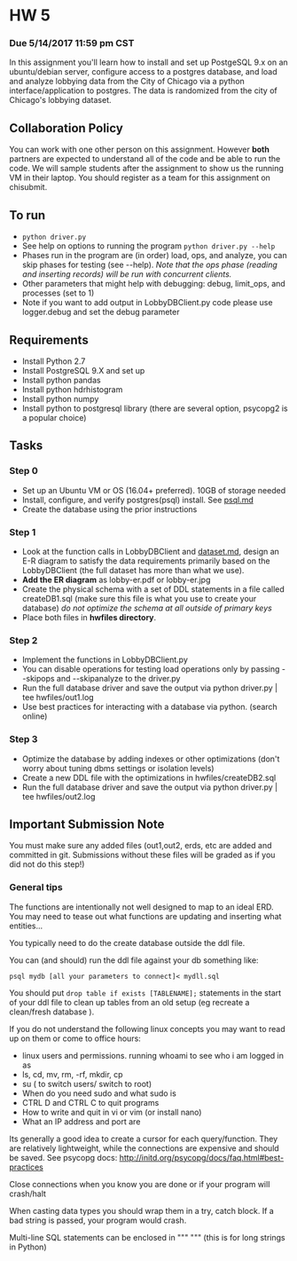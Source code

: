 # HW 5

### Due 5/14/2017 11:59 pm CST

In this assignment you'll learn how to install and set up PostgeSQL 9.x on an ubuntu/debian server, configure access to a postgres database, and load and analyze lobbying data from the City of Chicago via a python interface/application to postgres. The data is randomized from the city of Chicago's lobbying dataset.

## Collaboration Policy

You can work with one other person on this assignment. However **both** partners are expected to understand all of the code and be able to run the code. We will sample students after the assignment to show us the running VM in their laptop. You should register as a team for this assignment on chisubmit.

## To run
 - `python driver.py`
 - See help on options to running the program `python driver.py --help`
 - Phases run in the program are (in order) load, ops, and analyze, you can skip phases for testing (see --help).  *Note that the ops phase (reading and inserting records) will be run with concurrent clients.*
 - Other parameters that might help with debugging: debug, limit_ops, and processes (set to 1)
 - Note if you want to add output in LobbyDBClient.py code please use logger.debug and set the debug parameter

## Requirements
 - Install Python 2.7
 - Install PostgreSQL 9.X and set up
 - Install python pandas
 - Install python hdrhistogram
 - Install python numpy
 - Install python to postgresql library (there are several option, psycopg2 is a popular choice)

## Tasks

### Step 0
 - Set up an Ubuntu VM or OS (16.04+ preferred). 10GB of storage needed
 - Install, configure, and verify postgres(psql) install. See [psql.md](psql.md)
 - Create the database using the prior instructions

### Step 1
 - Look at the function calls in LobbyDBClient and [dataset.md](dataset.md), design an E-R diagram to satisfy the data requirements primarily based on the LobbyDBClient (the full dataset has more than what we use).
 - **Add the ER diagram** as lobby-er.pdf or lobby-er.jpg
 - Create the physical schema with a set of DDL statements in a file called createDB1.sql (make sure this file is what you use
   to create your database) *do not optimize the schema at all outside of primary keys*
 - Place both files in **hwfiles directory**.

### Step 2
 - Implement the functions in LobbyDBClient.py
 - You can disable operations for testing load operations only by passing --skipops and --skipanalyze to the driver.py
 - Run the full database driver and save the output via python driver.py | tee hwfiles/out1.log
 - Use best practices for interacting with a database via python. (search online)

### Step 3
 - Optimize the database by adding indexes or other optimizations (don't worry about tuning dbms settings or isolation levels)
 - Create a new DDL file with the optimizations in hwfiles/createDB2.sql
 - Run the full database driver and save the output via python driver.py | tee hwfiles/out2.log

## Important Submission Note
You must make sure any added files (out1,out2, erds, etc are added and committed in git. Submissions without these files will be graded as if you did not do this step!)

### General tips
The functions are intentionally not well designed to map to an ideal ERD. You may need to tease out what functions are updating and inserting what entities...

You typically need to do the create database outside the ddl file.

You can (and should) run the ddl file against your db something like:

 `psql mydb [all your parameters to connect]< mydll.sql`

You should put ```drop table if exists [TABLENAME];``` statements in the start of your ddl file to clean up tables from an old setup (eg recreate a clean/fresh database ).

If you do not understand the following linux concepts you may want to read up on them or come to office hours:
 - linux users and permissions. running whoami to see who i am logged in as
 - ls, cd, mv, rm, -rf, mkdir,  cp
 - su   ( to switch users/ switch to root)
 - When do you need sudo and what sudo is
 - CTRL D and CTRL C to quit programs
 - How to write and quit in vi or vim (or install nano)
 - What an IP address and port are

Its generally a good idea to create a cursor for each query/function. They are relatively lightweight, while the connections are expensive and should be saved. See psycopg docs: http://initd.org/psycopg/docs/faq.html#best-practices

Close connections when you know you are done or if your program will crash/halt

When casting data types you should wrap them in a try, catch block. If a bad string is passed, your program would crash.

Multi-line SQL statements can be enclosed in """ """  (this is for long strings in Python)
